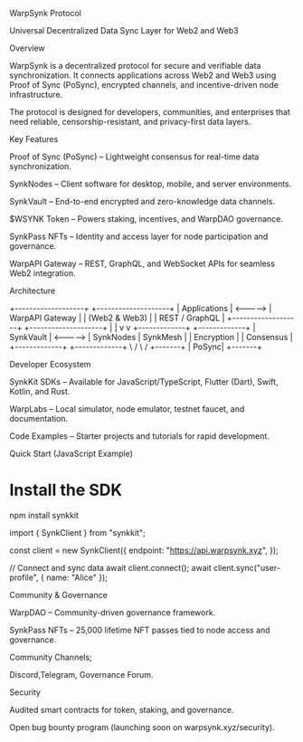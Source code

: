 WarpSynk Protocol

Universal Decentralized Data Sync Layer for Web2 and Web3

Overview

WarpSynk is a decentralized protocol for secure and verifiable data synchronization. It connects applications across Web2 and Web3 using Proof of Sync (PoSync), encrypted channels, and incentive-driven node infrastructure.

The protocol is designed for developers, communities, and enterprises that need reliable, censorship-resistant, and privacy-first data layers.

Key Features

Proof of Sync (PoSync) – Lightweight consensus for real-time data synchronization.

SynkNodes – Client software for desktop, mobile, and server environments.

SynkVault – End-to-end encrypted and zero-knowledge data channels.

$WSYNK Token – Powers staking, incentives, and WarpDAO governance.

SynkPass NFTs – Identity and access layer for node participation and governance.

WarpAPI Gateway – REST, GraphQL, and WebSocket APIs for seamless Web2 integration.


Architecture

+-------------------+         +--------------------+
|  Applications     | <-----> |   WarpAPI Gateway  |
|  (Web2 & Web3)    |         |  REST / GraphQL    |
+-------------------+         +--------------------+
            |                           |
            v                           v
     +-------------+             +-------------+
     | SynkVault   |   <----->   | SynkNodes    | SynkMesh |
     | Encryption  |             | Consensus    |
     +-------------+             +-------------+
                    \           /
                     \         /
                      +-------+
                      | PoSync|
                      +-------+

Developer Ecosystem

SynkKit SDKs – Available for JavaScript/TypeScript, Flutter (Dart), Swift, Kotlin, and Rust.

WarpLabs – Local simulator, node emulator, testnet faucet, and documentation.

Code Examples – Starter projects and tutorials for rapid development.


Quick Start (JavaScript Example)

# Install the SDK
npm install synkkit

import { SynkClient } from "synkkit";

const client = new SynkClient({
  endpoint: "https://api.warpsynk.xyz",
});

// Connect and sync data
await client.connect();
await client.sync("user-profile", { name: "Alice" });

Community & Governance

WarpDAO – Community-driven governance framework.

SynkPass NFTs – 25,000 lifetime NFT passes tied to node access and governance.

Community Channels; 

Discord,Telegram, Governance Forum.


Security

Audited smart contracts for token, staking, and governance.

Open bug bounty program (launching soon on warpsynk.xyz/security).


